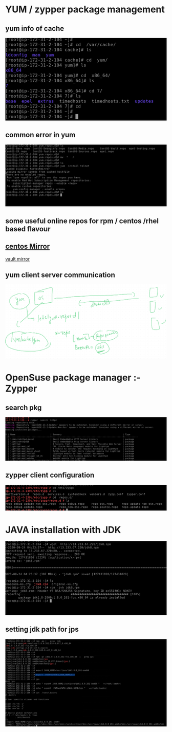# YUM / zypper package management 

## yum info of cache

<img src="yumcache.png">

## common error in yum 

<img src="yumerror.png">

## some useful online repos for rpm / centos /rhel based flavour

[centos Mirror]('http://mirror.centos.org/')
--
[vault mirror]('http://vault.centos.org/')


## yum client server communication 

<img src="servercomm.png">

# OpenSuse package manager :- Zypper

## search pkg 

<img src="pkgsearch.png">


## zypper client configuration 

<img src="zypclient.png">

# JAVA installation with JDK 

<img src="jdk.png">

## setting jdk path for jps

<img src="jdkpath.png">
